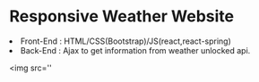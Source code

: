 <h1>Responsive Weather Website</h1>

<li>Front-End : HTML/CSS(Bootstrap)/JS(react,react-spring)
<li>Back-End : Ajax to get information from weather unlocked api.

<img src=''

